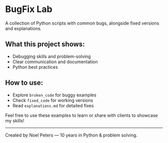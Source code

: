 # BugFix Lab

A collection of Python scripts with common bugs, alongside fixed versions and explanations. 

## What this project shows:
- Debugging skills and problem-solving
- Clear communication and documentation
- Python best practices

## How to use:
- Explore `broken_code` for buggy examples
- Check `fixed_code` for working versions
- Read `explanations.md` for detailed fixes

Feel free to use these examples to learn or share with clients to showcase my skills!

---

Created by Noel Peters — 10 years in Python & problem solving.
